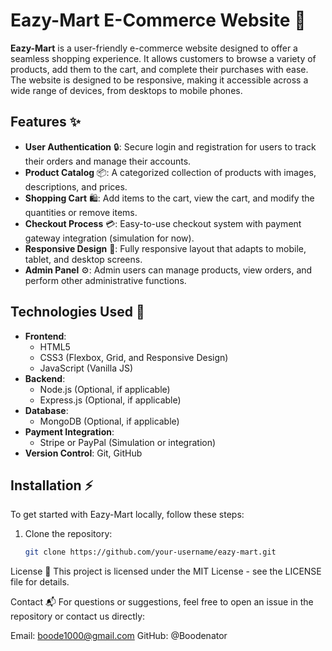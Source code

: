 # Eazy-Mart E-Commerce Website 🛒

**Eazy-Mart** is a user-friendly e-commerce website designed to offer a seamless shopping experience. It allows customers to browse a variety of products, add them to the cart, and complete their purchases with ease. The website is designed to be responsive, making it accessible across a wide range of devices, from desktops to mobile phones.

## Features ✨

- **User Authentication** 🔒: Secure login and registration for users to track their orders and manage their accounts.
- **Product Catalog** 📦: A categorized collection of products with images, descriptions, and prices.
- **Shopping Cart** 🛍️: Add items to the cart, view the cart, and modify the quantities or remove items.
- **Checkout Process** 💳: Easy-to-use checkout system with payment gateway integration (simulation for now).
- **Responsive Design** 📱: Fully responsive layout that adapts to mobile, tablet, and desktop screens.
- **Admin Panel** ⚙️: Admin users can manage products, view orders, and perform other administrative functions.

## Technologies Used 🔧

- **Frontend**: 
  - HTML5
  - CSS3 (Flexbox, Grid, and Responsive Design)
  - JavaScript (Vanilla JS)
- **Backend**:
  - Node.js (Optional, if applicable)
  - Express.js (Optional, if applicable)
- **Database**:
  - MongoDB (Optional, if applicable)
- **Payment Integration**:
  - Stripe or PayPal (Simulation or integration)
- **Version Control**: Git, GitHub

## Installation ⚡

To get started with Eazy-Mart locally, follow these steps:

1. Clone the repository:
   ```bash
   git clone https://github.com/your-username/eazy-mart.git


License 📜
This project is licensed under the MIT License - see the LICENSE file for details.

Contact 📬
For questions or suggestions, feel free to open an issue in the repository or contact us directly:

Email: boode1000@gmail.com
GitHub: @Boodenator
